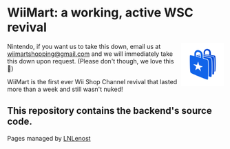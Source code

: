 # WiiMart: a working, active WSC revival

<img src="https://github.com/LNLenost/various-stuff/blob/main/WiiMart_star_logo.png" width="100" height="100" align="right" />

Nintendo, if you want us to take this down, email us at wiimartshopping@gmail.com and we will immediately take this down upon request.
(Please don't though, we love this 🥺)

WiiMart is the first ever Wii Shop Channel revival that lasted more than a week and still wasn't nuked!

## This repository contains the backend's source code.

Pages managed by [LNLenost](https://github.com/LNLenost)
